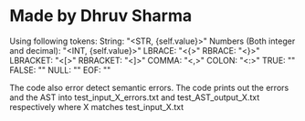 # Made by Dhruv Sharma

Using following tokens:
	String: "<STR, {self.value}>"
	Numbers (Both integer and decimal): "<INT, {self.value}>"
	LBRACE: "<{>"
	RBRACE: "<}>"
	LBRACKET: "<[>"
	RBRACKET: "<]>"
	COMMA: "<,>"
	COLON: "<:>"
	TRUE: "<true>"
	FALSE: "<false>"
	NULL: "<NULL>"
	EOF: "<EOF>"

The code also error detect semantic errors. The code prints out the errors and the AST into test_input_X_errors.txt and test_AST_output_X.txt respectively where
X matches test_input_X.txt
